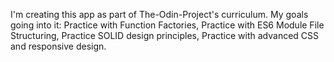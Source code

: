 I'm creating this app as part of The-Odin-Project's curriculum. My goals going into it: Practice with Function Factories, Practice with ES6 Module File Structuring, Practice SOLID design principles, Practice with advanced CSS and responsive design.